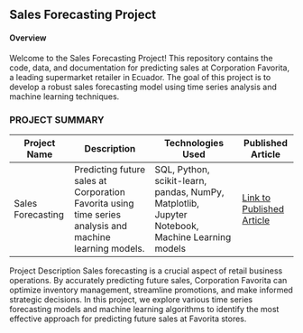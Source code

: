 ## Sales Forecasting Project

#### Overview
Welcome to the Sales Forecasting Project! This repository contains the code, data, and documentation for predicting sales at Corporation Favorita, a leading supermarket retailer in Ecuador. The goal of this project is to develop a robust sales forecasting model using time series analysis and machine learning techniques.

### PROJECT SUMMARY
| Project Name        | Description                                                                                             | Technologies Used                                    | Published Article                                           |
|---------------------|---------------------------------------------------------------------------------------------------------|------------------------------------------------------|-------------------------------------------------------------|
| Sales Forecasting   | Predicting future sales at Corporation Favorita using time series analysis and machine learning models. |SQL, Python, scikit-learn, pandas, NumPy, Matplotlib, Jupyter Notebook, Machine Learning models | [Link to Published Article](https://mavenanalytics.io/project/7588) |

Project Description
Sales forecasting is a crucial aspect of retail business operations. By accurately predicting future sales, Corporation Favorita can optimize inventory management, streamline promotions, and make informed strategic decisions. In this project, we explore various time series forecasting models and machine learning algorithms to identify the most effective approach for predicting future sales at Favorita stores.
